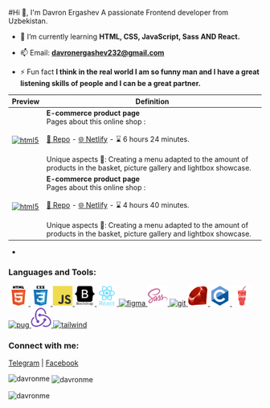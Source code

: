 #Hi 👋, I'm Davron Ergashev</h1>
A passionate Frontend developer from Uzbekistan.

- 🌱 I’m currently learning **HTML, CSS, JavaScript, Sass AND React.**

- 📫 Email: **davronergashev232@gmail.com**

- ⚡ Fun fact **I think in the real world I am so funny man and I have a great listening skills of people and I can be a great partner.**

|  Preview | Definition  |
|---|---|
|  <a href="https://www.frontendmentor.io/challenges/ecommerce-product-page-UPsZ9MJp6" target="_blank" rel="noreferrer"> <img src="https://res.cloudinary.com/dz209s6jk/image/upload/f_auto,q_auto,w_700/Challenges/uehz7kwoo7gesfebbqi8.jpg" alt="html5" width="250" height="" target="_blank"></a> | **E-commerce product page** <br>  Pages about this online shop : <br> <br> <a href="https://github.com/davronme/d-ecommerce-product-page" target="_blank">📜 Repo</a> - <a href="https://d-ecommerce-product-page.netlify.app/" target="_blank">🌐 Netlify</a> - ⌛ 6 hours 24 minutes. <br> <br> Unique aspects 🥸: Creating a menu adapted to the amount of products in the basket, picture gallery and lightbox showcase.|
|  <a href="https://www.frontendmentor.io/challenges/bookmark-landing-page-5d0b588a9edda32581d29158" target="_blank" rel="noreferrer"> <img src="https://res.cloudinary.com/dz209s6jk/image/upload/f_auto,q_auto,w_700/Challenges/nmfs59ofpjizo6knhpsr.jpg" alt="html5" width="250" height="" target="_blank"></a> | **E-commerce product page** <br>  Pages about this online shop : <br> <br> <a href="https://github.com/davronme/d-bookmark" target="_blank">📜 Repo</a> - <a href="https://d-bookmarkme.netlify.app/" target="_blank">🌐 Netlify</a> - ⌛ 4 hours 40 minutes. <br> <br> Unique aspects 🥸: Creating a menu adapted to the amount of products in the basket, picture gallery and lightbox showcase. <br>|

+
<h3 align="left">Languages and Tools:</h3>
<p align="left"> 
  <a href="https://www.w3.org/html/" target="_blank" rel="noreferrer"> <img src="https://raw.githubusercontent.com/devicons/devicon/master/icons/html5/html5-original-wordmark.svg" alt="html5" width="40" height="40"/> </a> <a href="https://www.w3schools.com/css/" target="_blank" rel="noreferrer"> <img src="https://raw.githubusercontent.com/devicons/devicon/master/icons/css3/css3-original-wordmark.svg" alt="css3" width="40" height="40"/> </a> <a href="https://developer.mozilla.org/en-US/docs/Web/JavaScript" target="_blank" rel="noreferrer"> <img src="https://raw.githubusercontent.com/devicons/devicon/master/icons/javascript/javascript-original.svg" alt="javascript" width="40" height="40"/> </a> <a href="https://getbootstrap.com" target="_blank" rel="noreferrer">
  <img src="https://raw.githubusercontent.com/devicons/devicon/master/icons/bootstrap/bootstrap-plain-wordmark.svg" alt="bootstrap" width="40" height="40"/> </a> <a href="https://reactjs.org/" target="_blank" rel="noreferrer"> <img src="https://raw.githubusercontent.com/devicons/devicon/master/icons/react/react-original-wordmark.svg" alt="react" width="40" height="40"/> </a> <a href="https://www.figma.com/" target="_blank" rel="noreferrer"> <img src="https://www.vectorlogo.zone/logos/figma/figma-icon.svg" alt="figma" width="40" height="40"/> </a> <a href="https://sass-lang.com" target="_blank" rel="noreferrer"> <img src="https://raw.githubusercontent.com/devicons/devicon/master/icons/sass/sass-original.svg" alt="sass" width="40" height="40"/> </a>  <a href="https://git-scm.com/" target="_blank" rel="noreferrer"> <img src="https://www.vectorlogo.zone/logos/git-scm/git-scm-icon.svg" alt="git" width="40" height="40"/> </a>  <a href="https://www.ruby-lang.org/en/" target="_blank" rel="noreferrer"> <img src="https://raw.githubusercontent.com/devicons/devicon/master/icons/ruby/ruby-original.svg" alt="ruby" width="40" height="40"/> </a> <a href="https://www.cprogramming.com/" target="_blank" rel="noreferrer"> <img src="https://raw.githubusercontent.com/devicons/devicon/master/icons/c/c-original.svg" alt="c" width="40" height="40"/> </a>   <a href="https://gulpjs.com" target="_blank" rel="noreferrer"> <img src="https://raw.githubusercontent.com/devicons/devicon/master/icons/gulp/gulp-plain.svg" alt="gulp" width="40" height="40"/> </a>  
 <a href="https://pugjs.org" target="_blank" rel="noreferrer"> <img src="https://cdn.worldvectorlogo.com/logos/pug.svg" alt="pug" width="40" height="40"/> </a> <a href="https://redux.js.org" target="_blank" rel="noreferrer"> <img src="https://raw.githubusercontent.com/devicons/devicon/master/icons/redux/redux-original.svg" alt="redux" width="40" height="40"/> </a> <a href="https://tailwindcss.com/" target="_blank" rel="noreferrer"> <img src="https://www.vectorlogo.zone/logos/tailwindcss/tailwindcss-icon.svg" alt="tailwind" width="40" height="40"/> </a> </p>


<h3 align="left">Connect with me:</h3>

[Telegram](https://t.me/davron_ergasheev) | [Facebook](https://www.facebook.com/profile.php?id=100076497273554)


<p><img align="left" src="https://github-readme-stats.vercel.app/api/top-langs?username=davronme&show_icons=true&locale=en&layout=compact" alt="davronme" /></p>

<p>&nbsp;<img align="center" src="https://github-readme-stats.vercel.app/api?username=davronme&show_icons=true&locale=en" alt="davronme" /></p>

<p><img align="center" src="https://github-readme-streak-stats.herokuapp.com/?user=davronme&" alt="davronme" /></p>
